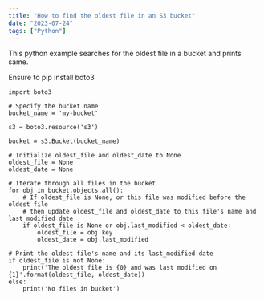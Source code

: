```yaml
---
title: "How to find the oldest file in an S3 bucket"
date: "2023-07-24"
tags: ["Python"]
---
```


This python example searches for the oldest file in a bucket and prints same.

Ensure to pip install boto3

    import boto3
    
    # Specify the bucket name
    bucket_name = 'my-bucket'
    
    s3 = boto3.resource('s3')
    
    bucket = s3.Bucket(bucket_name)
    
    # Initialize oldest_file and oldest_date to None
    oldest_file = None
    oldest_date = None
    
    # Iterate through all files in the bucket
    for obj in bucket.objects.all():
        # If oldest_file is None, or this file was modified before the oldest file
        # then update oldest_file and oldest_date to this file's name and last_modified date
        if oldest_file is None or obj.last_modified < oldest_date:
            oldest_file = obj.key
            oldest_date = obj.last_modified
    
    # Print the oldest file's name and its last_modified date
    if oldest_file is not None:
        print('The oldest file is {0} and was last modified on {1}'.format(oldest_file, oldest_date))
    else:
        print('No files in bucket')
